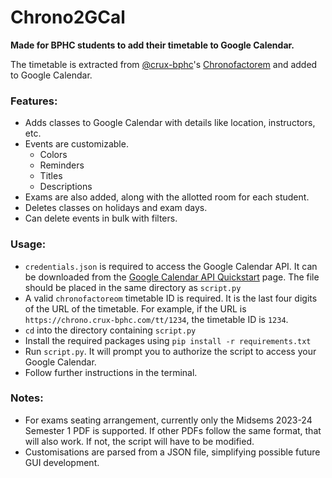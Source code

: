 # Chrono2GCal

<b>Made for BPHC students to add their timetable to Google Calendar.</b>

The timetable is extracted from [@crux-bphc](https://github.com/crux-bphc)'s [Chronofactorem](https://chrono.crux-bphc.com) and added to Google Calendar.

### Features:
- Adds classes to Google Calendar with details like location, instructors, etc.
- Events are customizable.
    - Colors
    - Reminders
    - Titles
    - Descriptions
- Exams are also added, along with the allotted room for each student.
- Deletes classes on holidays and exam days.
- Can delete events in bulk with filters.

### Usage:
- `credentials.json` is required to access the Google Calendar API. It can be downloaded from the [Google Calendar API Quickstart](https://developers.google.com/calendar/quickstart/python) page. The file should be placed in the same directory as `script.py`
- A valid `chronofactoreom` timetable ID is required. It is the last four digits of the URL of the timetable. For example, if the URL is `https://chrono.crux-bphc.com/tt/1234`, the timetable ID is `1234`.
- `cd` into the directory containing `script.py`
- Install the required packages using `pip install -r requirements.txt`
- Run `script.py`. It will prompt you to authorize the script to access your Google Calendar.
- Follow further instructions in the terminal.

### Notes:
- For exams seating arrangement, currently only the Midsems 2023-24 Semester 1 PDF is supported. If other PDFs follow the same format, that will also work. If not, the script will have to be modified.
- Customisations are parsed from a JSON file, simplifying possible future GUI development.